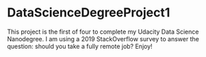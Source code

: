 # DataScienceDegreeProject1
This project is the first of four to complete my Udacity Data Science Nanodegree. I am using a 2019 StackOverflow survey to answer the question: should you take a fully remote job? Enjoy!
